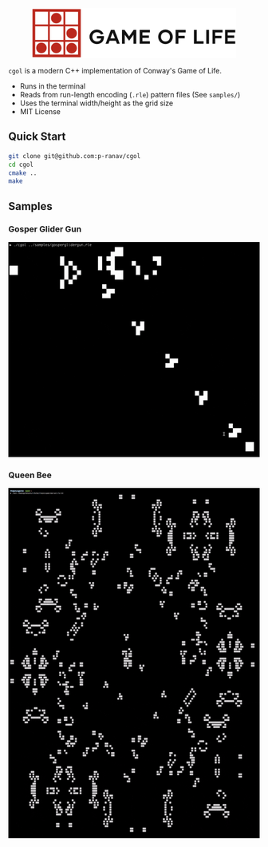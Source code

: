 <p align="center">
  <img height="100" src="img/logo.png"/> 
</p>

`cgol` is a modern C++ implementation of Conway's Game of Life.

* Runs in the terminal
* Reads from run-length encoding (`.rle`) pattern files (See `samples/`)
* Uses the terminal width/height as the grid size
* MIT License

## Quick Start

```bash
git clone git@github.com:p-ranav/cgol
cd cgol
cmake ..
make
```

## Samples

### Gosper Glider Gun

<p>
  <img src="img/gosper_glider_gun.gif"/> 
</p>

### Queen Bee

<p>
  <img src="img/queen_bee.gif"/> 
</p>
